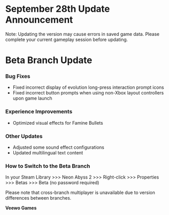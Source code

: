 # September 28th Update Announcement

Note: Updating the version may cause errors in saved game data. Please complete your current gameplay session before updating.

# Beta Branch Update

### Bug Fixes

* Fixed incorrect display of evolution long-press interaction prompt icons
* Fixed incorrect button prompts when using non-Xbox layout controllers upon game launch
### Experience Improvements

* Optimized visual effects for Famine Bullets
### Other Updates

* Adjusted some sound effect configurations
* Updated multilingual text content
### How to Switch to the Beta Branch

In your Steam Library >>> Neon Abyss 2 >>> Right-click >>> Properties >>> Betas >>> Beta (no password required)

Please note that cross-branch multiplayer is unavailable due to version differences between branches.

**Veewo Games**

